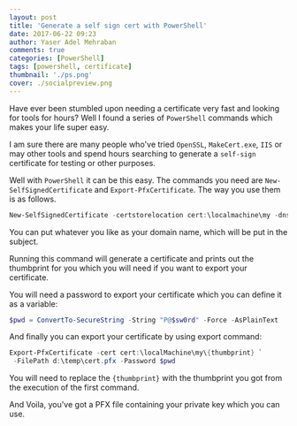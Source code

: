 ```yaml
---
layout: post
title: 'Generate a self sign cert with PowerShell'
date: 2017-06-22 09:23
author: Yaser Adel Mehraban
comments: true
categories: [PowerShell]
tags: [powershell, certificate]
thumbnail: './ps.png'
cover: ./socialpreview.png
---
```


Have ever been stumbled upon needing a certificate very fast and looking for tools for hours? Well I found a series of `PowerShell` commands which makes your life super easy.

<!--more-->

I am sure there are many people who've tried `OpenSSL`, `MakeCert.exe`, `IIS` or may other tools and spend hours searching to generate a `self-sign` certificate for testing or other purposes.

Well with `PowerShell` it can be this easy. The commands you need are `New-SelfSignedCertificate` and `Export-PfxCertificate`. The way you use them is as follows.

```powershell
New-SelfSignedCertificate -certstorelocation cert:\localmachine\my -dnsname yourdomainname
```

You can put whatever you like as your domain name, which will be put in the subject.

Running this command will generate a certificate and prints out the thumbprint for you which you will need if you want to export your certificate.

You will need a password to export your certificate which you can define it as a variable:

```powershell
$pwd = ConvertTo-SecureString -String "P@$sw0rd" -Force -AsPlainText
```

And finally you can export your certificate by using export command:

```powershell
Export-PfxCertificate -cert cert:\localMachine\my\{thumbprint} `
 -FilePath d:\temp\cert.pfx -Password $pwd
```

You will need to replace the `{thumbprint}` with the thumbprint you got from the execution of the first command.

And Voila, you've got a PFX file containing your private key which you can use.
